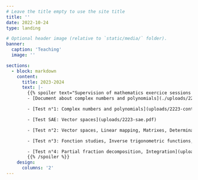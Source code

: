 ```yaml
---
# Leave the title empty to use the site title
title: ''
date: 2022-10-24
type: landing

# Optional header image (relative to `static/media/` folder).
banner:
  caption: 'Teaching'
  image: ''

sections:
  - block: markdown
    content:
      title: 2023-2024
      text: |-
        {{% spoiler text="Supervision of mathematics exercice sessions in a Bachelor in Engineering Mechanics at the University of Lyon." %}}
        - [Document about complex numbers and polynomials](./uploads/2223-docrev.pdf)

        - [Test n°1: Complex numbers and polynomials](uploads/2223-controle1.pdf)

        - [Test SAE: Vector spaces](uploads/2223-sae.pdf)

        - [Test n°2: Vector spaces, Linear mapping, Matrixes, Determinants and Diagonalization](uploads/2223-controle2.pdf)

        - [Test n°3: Fonction studies, Inverse trigonometric functions, Taylor expansions](uploads/2223-controle3.pdf)

        - [Test n°4: Partial fraction decomposition, Integration](uploads/2223-controle4.pdf)
        {{% /spoiler %}}
    design:
      columns: '2'
---
```

